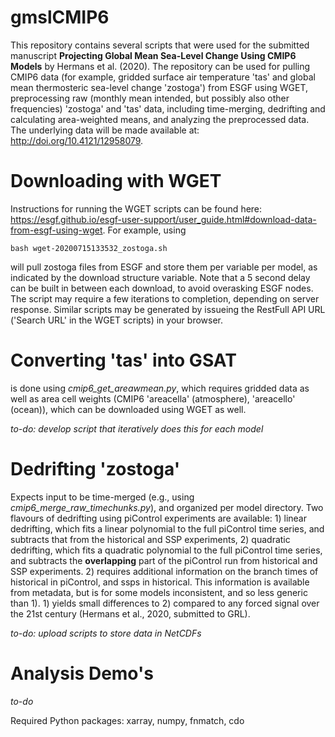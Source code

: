 # gmslCMIP6
This repository contains several scripts that were used for the submitted manuscript **Projecting Global Mean Sea-Level Change Using CMIP6 Models** by Hermans et al. (2020). The repository can be used for pulling CMIP6 data (for example, gridded surface air temperature 'tas' and global mean thermosteric sea-level change 'zostoga') from ESGF using WGET, preprocessing raw (monthly mean intended, but possibly also other frequencies) 'zostoga' and 'tas' data, including time-merging, dedrifting and calculating area-weighted means, and analyzing the preprocessed data. The underlying data will be made available at: http://doi.org/10.4121/12958079.

# Downloading with WGET
Instructions for running the WGET scripts can be found here: https://esgf.github.io/esgf-user-support/user_guide.html#download-data-from-esgf-using-wget. For example, using

```
bash wget-20200715133532_zostoga.sh
```

will pull zostoga files from ESGF and store them per variable per model, as indicated by the download structure variable. Note that a 5 second delay can be built in between each download, to avoid overasking ESGF nodes. The script may require a few iterations to completion, depending on server response. Similar scripts may be generated by issueing the RestFull API URL ('Search URL' in the WGET scripts) in your browser. 

# Converting 'tas' into GSAT
is done using *cmip6_get_areawmean.py*, which requires gridded data as well as area cell weights (CMIP6 'areacella' (atmosphere), 'areacello' (ocean)), which can be downloaded using WGET as well.

*to-do: develop script that iteratively does this for each model*

# Dedrifting 'zostoga'
Expects input to be time-merged (e.g., using *cmip6_merge_raw_timechunks.py*), and organized per model directory. Two flavours of dedrifting using piControl experiments are available: 1) linear dedrifting, which fits a linear polynomial to the full piControl time series, and subtracts that from the historical and SSP experiments, 2) quadratic dedrifting, which fits a quadratic polynomial to the full piControl time series, and subtracts the **overlapping** part of the piControl run from historical and SSP experiments. 2) requires additional information on the branch times of historical in piControl, and ssps in historical. This information is available from metadata, but is for some models inconsistent, and so less generic than 1). 1) yields small differences to 2) compared to any forced signal over the 21st century (Hermans et al., 2020, submitted to GRL).  

*to-do: upload scripts to store data in NetCDFs*

# Analysis Demo's

*to-do*

Required Python packages: xarray, numpy, fnmatch, cdo
